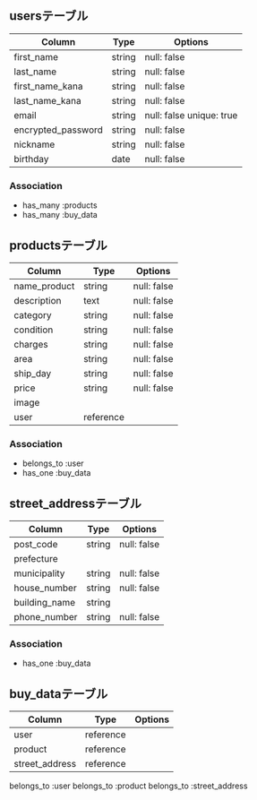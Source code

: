 
## usersテーブル

| Column              | Type       | Options                  |
| ------------------- | ---------- | ------------------------ |
| first_name          | string     | null: false              |
| last_name           | string     | null: false              |
| first_name_kana     | string     | null: false              |
| last_name_kana      | string     | null: false              |
| email               | string     | null: false unique: true |
| encrypted_password  | string     | null: false              |
| nickname            | string     | null: false              |
| birthday            | date       | null: false              |

### Association

- has_many :products
- has_many :buy_data

## productsテーブル

| Column              | Type       | Options     |
| ------------------- | ---------- | ----------- |
| name_product        | string     | null: false |
| description         | text       | null: false |
| category            | string     | null: false |
| condition           | string     | null: false |
| charges             | string     | null: false |
| area                | string     | null: false |
| ship_day            | string     | null: false |
| price               | string     | null: false |
| image               |            |             |
| user                | reference  |             |

### Association

- belongs_to :user
- has_one :buy_data


## street_addressテーブル

| Column              | Type       | Options     |
| ------------------- | ---------- | ----------- |
| post_code           | string     | null: false |
| prefecture          |            |             |
| municipality        | string     | null: false |
| house_number        | string     | null: false |
| building_name       | string     |             |
| phone_number        | string     | null: false |

### Association

- has_one :buy_data

## buy_dataテーブル

| Column              | Type       | Options     |
| ------------------- | ---------- | ----------- |
| user                | reference  |             |
| product             | reference  |             |
| street_address      | reference  |             |

belongs_to :user
belongs_to :product
belongs_to :street_address
